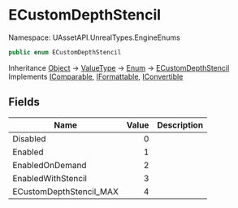 # ECustomDepthStencil

Namespace: UAssetAPI.UnrealTypes.EngineEnums

```csharp
public enum ECustomDepthStencil
```

Inheritance [Object](https://docs.microsoft.com/en-us/dotnet/api/system.object) → [ValueType](https://docs.microsoft.com/en-us/dotnet/api/system.valuetype) → [Enum](https://docs.microsoft.com/en-us/dotnet/api/system.enum) → [ECustomDepthStencil](./uassetapi.unrealtypes.engineenums.ecustomdepthstencil.md)<br>
Implements [IComparable](https://docs.microsoft.com/en-us/dotnet/api/system.icomparable), [IFormattable](https://docs.microsoft.com/en-us/dotnet/api/system.iformattable), [IConvertible](https://docs.microsoft.com/en-us/dotnet/api/system.iconvertible)

## Fields

| Name | Value | Description |
| --- | --: | --- |
| Disabled | 0 |  |
| Enabled | 1 |  |
| EnabledOnDemand | 2 |  |
| EnabledWithStencil | 3 |  |
| ECustomDepthStencil_MAX | 4 |  |
